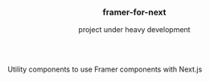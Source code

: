 <div align='center'>
    <br/>
    <br/>
    <h3>framer-for-next</h3>
    <p>project under heavy development</p>
    <br/>
    <br/>
</div>

Utility components to use Framer components with Next.js
